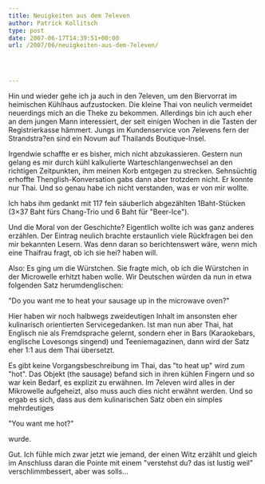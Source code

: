 ```yaml
---
title: Neuigkeiten aus dem 7eleven
author: Patrick Kollitsch
type: post
date: 2007-06-17T14:39:51+00:00
url: /2007/06/neuigkeiten-aus-dem-7eleven/




---
```

Hin und wieder gehe ich ja auch in den 7eleven, um den Biervorrat im heimischen Kühlhaus aufzustocken. Die kleine Thai von neulich vermeidet neuerdings mich an die Theke zu bekommen. Allerdings bin ich auch eher an dem jungen Mann interessiert, der seit einigen Wochen in die Tasten der Registrierkasse hämmert. Jungs im Kundenservice von 7elevens fern der Strandstra?en sind ein Novum auf Thailands Boutique-Insel. 

Irgendwie schaffte er es bisher, mich nicht abzukassieren. Gestern nun gelang es mir durch kühl kalkulierte Warteschlangenwechsel an den richtigen Zeitpunkten, ihm meinen Korb entgegen zu strecken. Sehnsüchtig erhoffte Thenglish-Konversation gabs dann aber trotzdem nicht. Er konnte nur Thai. Und so genau habe ich nicht verstanden, was er von mir wollte. 

Ich habs ihm gedankt mit 117 fein säuberlich abgezählten 1Baht-Stücken (3&#215;37 Baht fürs Chang-Trio und 6 Baht für "Beer-Ice"). 

Und die Moral von der Geschichte? Eigentlich wollte ich was ganz anderes erzählen. Der Eintrag neulich brachte erstaunlich viele Rückfragen bei den mir bekannten Lesern. Was denn daran so berichtenswert wäre, wenn mich eine Thaifrau fragt, ob ich sie hei? haben will. 

Also: Es ging um die Würstchen. Sie fragte mich, ob ich die Würstchen in der Microwelle erhitzt haben wolle. Wir Deutschen würden da nun in etwa folgenden Satz herumdenglischen:

"Do you want me to heat your sausage up in the microwave oven?"

Hier haben wir noch halbwegs zweideutigen Inhalt im ansonsten eher kulinarisch orientierten Servicegedanken. Ist man nun aber Thai, hat Englisch nie als Fremdsprache gelernt, sondern eher in Bars (Karaokebars, englische Lovesongs singend) und Teeniemagazinen, dann wird der Satz eher 1:1 aus dem Thai übersetzt. 

Es gibt keine Vorgangsbeschreibung im Thai, das "to heat up" wird zum "hot". Das Objekt (the sausage) befand sich in ihren kühlen Fingern und so war kein Bedarf, es explizit zu erwähnen. Im 7eleven wird alles in der Mikrowelle aufgeheizt, also muss auch dies nicht erwähnt werden. Und so ergab es sich, dass aus dem kulinarischen Satz oben ein simples mehrdeutiges 

"You want me hot?"

wurde.

Gut. Ich fühle mich zwar jetzt wie jemand, der einen Witz erzählt und gleich im Anschluss daran die Pointe mit einem "verstehst du? das ist lustig weil" verschlimmbessert, aber was solls...
